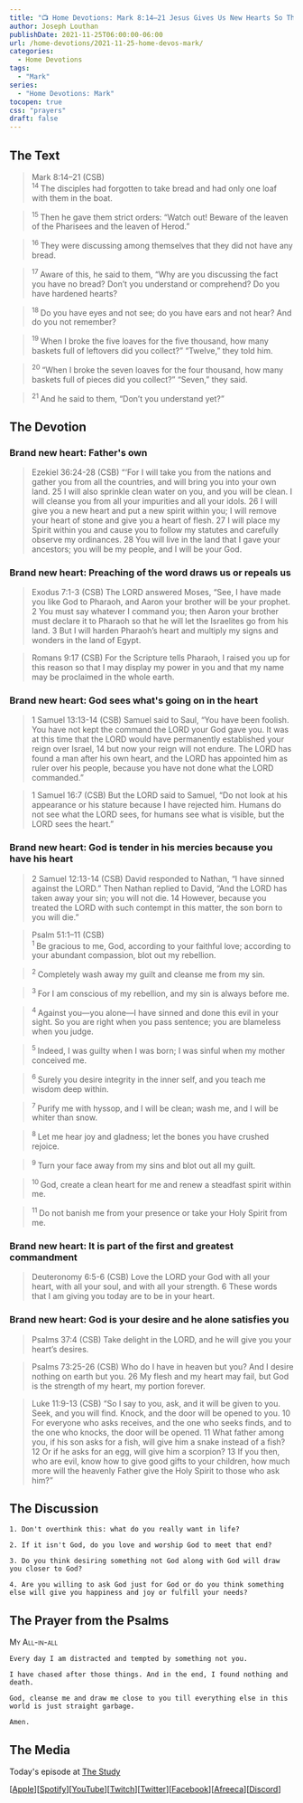 ```yaml
---
title: "📺 Home Devotions: Mark 8:14–21 Jesus Gives Us New Hearts So That We Might Receive God"
author: Joseph Louthan
publishDate: 2021-11-25T06:00:00-06:00
url: /home-devotions/2021-11-25-home-devos-mark/
categories:
  - Home Devotions
tags:
  - "Mark"
series:
  - "Home Devotions: Mark"
tocopen: true
css: "prayers"
draft: false
---
```

## The Text

>Mark 8:14–21 (CSB)  
><sup> 14 </sup> The disciples had forgotten to take bread and had only one loaf with them in the boat. 

><sup> 15 </sup> Then he gave them strict orders: “Watch out! Beware of the leaven of the Pharisees and the leaven of Herod.” 

><sup> 16 </sup> They were discussing among themselves that they did not have any bread. 

><sup> 17 </sup> Aware of this, he said to them, “Why are you discussing the fact you have no bread? Don’t you understand or comprehend? Do you have hardened hearts? 

><sup> 18 </sup> Do you have eyes and not see; do you have ears and not hear? And do you not remember? 

><sup> 19 </sup> When I broke the five loaves for the five thousand, how many baskets full of leftovers did you collect?” “Twelve,” they told him. 

><sup> 20 </sup> “When I broke the seven loaves for the four thousand, how many baskets full of pieces did you collect?” “Seven,” they said. 

><sup> 21 </sup> And he said to them, “Don’t you understand yet?”

## The Devotion

### Brand new heart: Father's own

>Ezekiel 36:24-28 (CSB) “‘For I will take you from the nations and gather you from all the countries, and will bring you into your own land. 25 I will also sprinkle clean water on you, and you will be clean. I will cleanse you from all your impurities and all your idols. 26 I will give you a new heart and put a new spirit within you; I will remove your heart of stone and give you a heart of flesh. 27 I will place my Spirit within you and cause you to follow my statutes and carefully observe my ordinances. 28 You will live in the land that I gave your ancestors; you will be my people, and I will be your God.

### Brand new heart: Preaching of the word draws us or repeals us

>Exodus 7:1-3 (CSB) The LORD answered Moses, “See, I have made you like God to Pharaoh, and Aaron your brother will be your prophet. 2 You must say whatever I command you; then Aaron your brother must declare it to Pharaoh so that he will let the Israelites go from his land. 3 But I will harden Pharaoh’s heart and multiply my signs and wonders in the land of Egypt.

>Romans 9:17 (CSB) For the Scripture tells Pharaoh, I raised you up for this reason so that I may display my power in you and that my name may be proclaimed in the whole earth.

### Brand new heart: God sees what's going on in the heart

>1 Samuel 13:13-14 (CSB) Samuel said to Saul, “You have been foolish. You have not kept the command the LORD your God gave you. It was at this time that the LORD would have permanently established your reign over Israel, 14 but now your reign will not endure. The LORD has found a man after his own heart, and the LORD has appointed him as ruler over his people, because you have not done what the LORD commanded.”

>1 Samuel 16:7 (CSB) But the LORD said to Samuel, “Do not look at his appearance or his stature because I have rejected him. Humans do not see what the LORD sees, for humans see what is visible, but the LORD sees the heart.”

### Brand new heart: God is tender in his mercies because you have his heart

>2 Samuel 12:13-14 (CSB) David responded to Nathan, “I have sinned against the LORD.”
Then Nathan replied to David, “And the LORD has taken away your sin; you will not die. 14 However, because you treated the LORD with such contempt in this matter, the son born to you will die.”

>Psalm 51:1–11 (CSB)  
><sup> 1 </sup> Be gracious to me, God, according to your faithful love; according to your abundant compassion, blot out my rebellion. 

><sup> 2 </sup> Completely wash away my guilt and cleanse me from my sin. 

><sup> 3 </sup> For I am conscious of my rebellion, and my sin is always before me. 

><sup> 4 </sup> Against you—you alone—I have sinned and done this evil in your sight. So you are right when you pass sentence; you are blameless when you judge. 

><sup> 5 </sup> Indeed, I was guilty when I was born; I was sinful when my mother conceived me. 

><sup> 6 </sup> Surely you desire integrity in the inner self, and you teach me wisdom deep within. 

><sup> 7 </sup> Purify me with hyssop, and I will be clean; wash me, and I will be whiter than snow. 

><sup> 8 </sup> Let me hear joy and gladness; let the bones you have crushed rejoice. 

><sup> 9 </sup> Turn your face away from my sins and blot out all my guilt. 

><sup> 10 </sup> God, create a clean heart for me and renew a steadfast spirit within me. 

><sup> 11 </sup> Do not banish me from your presence or take your Holy Spirit from me.

### Brand new heart: It is part of the first and greatest commandment

>Deuteronomy 6:5-6 (CSB) Love the LORD your God with all your heart, with all your soul, and with all your strength. 6 These words that I am giving you today are to be in your heart. 

### Brand new heart: God is your desire and he alone satisfies you

>Psalms 37:4 (CSB) Take delight in the LORD,
and he will give you your heart’s desires.

>Psalms 73:25-26 (CSB) Who do I have in heaven but you?
And I desire nothing on earth but you.
26 My flesh and my heart may fail,
but God is the strength of my heart,
my portion forever.

>Luke 11:9-13 (CSB) “So I say to you, ask, and it will be given to you. Seek, and you will find. Knock, and the door will be opened to you. 10 For everyone who asks receives, and the one who seeks finds, and to the one who knocks, the door will be opened. 11 What father among you, if his son asks for a fish, will give him a snake instead of a fish? 12 Or if he asks for an egg, will give him a scorpion? 13 If you then, who are evil, know how to give good gifts to your children, how much more will the heavenly Father give the Holy Spirit to those who ask him?”

## The Discussion

```text
1. Don't overthink this: what do you really want in life?
```

```text
2. If it isn't God, do you love and worship God to meet that end?
```

```text
3. Do you think desiring something not God along with God will draw you closer to God?
```

```text
4. Are you willing to ask God just for God or do you think something else will give you happiness and joy or fulfill your needs?
```

## The Prayer from the Psalms

>

<div style='font-variant: small-caps;'>
My All-in-all
</div>

```text
Every day I am distracted and tempted by something not you.

I have chased after those things. And in the end, I found nothing and death.

God, cleanse me and draw me close to you till everything else in this world is just straight garbage.

Amen.
```

## The Media

Today's episode at [The Study](http://study.theologic.us/podcast/home-devotions-mark-81421-jesus-gives-us-new-hearts-so-that-we-will-receive-god)

\[[Apple](https://podcasts.apple.com/us/podcast/the-study/id1557102127)\]\[[Spotify](https://open.spotify.com/show/0Xs5qsNvWePyRqcmtOTPkR)\]\[[YouTube](http://youtube.theologic.us)\]\[[Twitch](http://twitch.theologic.us)\]\[[Twitter](https://twitter.com/theologic_us)\]\[[Facebook](https://www.facebook.com/groups/462231051477464)\]\[[Afreeca](https://bj.afreecatv.com/theologicus)\]\[[Discord](http://discord.theologic.us)\]

